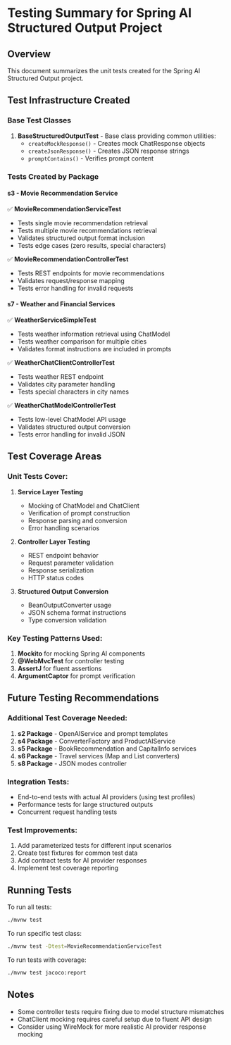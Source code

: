 # Testing Summary for Spring AI Structured Output Project

## Overview
This document summarizes the unit tests created for the Spring AI Structured Output project.

## Test Infrastructure Created

### Base Test Classes
1. **BaseStructuredOutputTest** - Base class providing common utilities:
   - `createMockResponse()` - Creates mock ChatResponse objects
   - `createJsonResponse()` - Creates JSON response strings
   - `promptContains()` - Verifies prompt content

### Tests Created by Package

#### s3 - Movie Recommendation Service
✅ **MovieRecommendationServiceTest**
- Tests single movie recommendation retrieval
- Tests multiple movie recommendations retrieval  
- Validates structured output format inclusion
- Tests edge cases (zero results, special characters)

✅ **MovieRecommendationControllerTest**
- Tests REST endpoints for movie recommendations
- Validates request/response mapping
- Tests error handling for invalid requests

#### s7 - Weather and Financial Services
✅ **WeatherServiceSimpleTest**
- Tests weather information retrieval using ChatModel
- Tests weather comparison for multiple cities
- Validates format instructions are included in prompts

✅ **WeatherChatClientControllerTest**
- Tests weather REST endpoint
- Validates city parameter handling
- Tests special characters in city names

✅ **WeatherChatModelControllerTest**
- Tests low-level ChatModel API usage
- Validates structured output conversion
- Tests error handling for invalid JSON

## Test Coverage Areas

### Unit Tests Cover:
1. **Service Layer Testing**
   - Mocking of ChatModel and ChatClient
   - Verification of prompt construction
   - Response parsing and conversion
   - Error handling scenarios

2. **Controller Layer Testing**
   - REST endpoint behavior
   - Request parameter validation
   - Response serialization
   - HTTP status codes

3. **Structured Output Conversion**
   - BeanOutputConverter usage
   - JSON schema format instructions
   - Type conversion validation

### Key Testing Patterns Used:
1. **Mockito** for mocking Spring AI components
2. **@WebMvcTest** for controller testing
3. **AssertJ** for fluent assertions
4. **ArgumentCaptor** for prompt verification

## Future Testing Recommendations

### Additional Test Coverage Needed:
1. **s2 Package** - OpenAIService and prompt templates
2. **s4 Package** - ConverterFactory and ProductAIService
3. **s5 Package** - BookRecommendation and CapitalInfo services
4. **s6 Package** - Travel services (Map and List converters)
5. **s8 Package** - JSON modes controller

### Integration Tests:
- End-to-end tests with actual AI providers (using test profiles)
- Performance tests for large structured outputs
- Concurrent request handling tests

### Test Improvements:
1. Add parameterized tests for different input scenarios
2. Create test fixtures for common test data
3. Add contract tests for AI provider responses
4. Implement test coverage reporting

## Running Tests

To run all tests:
```bash
./mvnw test
```

To run specific test class:
```bash
./mvnw test -Dtest=MovieRecommendationServiceTest
```

To run tests with coverage:
```bash
./mvnw test jacoco:report
```

## Notes
- Some controller tests require fixing due to model structure mismatches
- ChatClient mocking requires careful setup due to fluent API design
- Consider using WireMock for more realistic AI provider response mocking